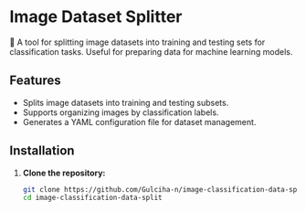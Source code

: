 # Image Dataset Splitter

📂 A tool for splitting image datasets into training and testing sets for classification tasks. Useful for preparing data for machine learning models.

## Features

- Splits image datasets into training and testing subsets.
- Supports organizing images by classification labels.
- Generates a YAML configuration file for dataset management.

## Installation

1. **Clone the repository:**

   ```bash
   git clone https://github.com/Gulciha-n/image-classification-data-split.git
   cd image-classification-data-split
